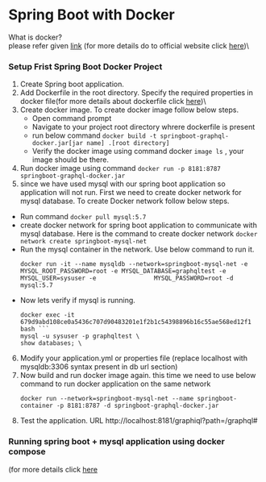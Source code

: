 # Spring Boot with Docker
What is docker?\
please refer given [link](/springboot-graphql/docker-doc.md)
(for more details do to official website click  [here](https://docs.docker.com/get-started/overview/))\


### Setup Frist Spring Boot Docker Project
1. Create Spring boot application.
2. Add Dockerfile in the root directory. Specify the required properties in docker file(for more details about dockerfile click  [here](https://docs.docker.com/engine/reference/builder/
))\ 
3. Create docker image. To create docker image follow below steps.
   * Open command prompt
   * Navigate to your project root directory whrere dockerfile is present
   * run below command
     ```docker build -t springboot-graphql-docker.jar[jar name] .[root directory]```
   * Verify the docker image using command docker ``` image ls ``` , your image should be there.
 4. Run docker image using command  ``` docker run -p 8181:8787 springboot-graphql-docker.jar ```
 5. since we have used mysql with our spring boot application so application will not run. First we need to create docker network for mysql database. To create Docker network follow below steps.
  * Run command ``` docker pull mysql:5.7 ```
  * create docker network for spring boot application to communicate with mysql database. Here is the command to create docker network
   ``` docker network create springboot-mysql-net ```
  * Run the mysql container in the network. Use below command to run it.
    ```
    docker run -it --name mysqldb --network=springboot-mysql-net -e MYSQL_ROOT_PASSWORD=root -e MYSQL_DATABASE=graphqltest -e MYSQL_USER=sysuser -e                MYSQL_PASSWORD=root -d mysql:5.7
    ```
  * Now lets verify if mysql is running.
    ``` 
    docker exec -it 679d9abd108ce0a5436c707d90483201e1f2b1c54398896b16c55ae568ed12f1 bash ```
    mysql -u sysuser -p graphqltest \
    show databases; \
    
    ```
 6. Modify your application.yml or properties file (replace localhost with mysqldb:3306 syntax present in db url section)
 7. Now build and run docker image again. this time we need to use below command to run docker application on the same network
    ```
    docker run --network=springboot-mysql-net --name springboot-container -p 8181:8787 -d springboot-graphql-docker.jar
    
    ```
 8. Test the application. URL http://localhost:8181/graphiql?path=/graphql#
 
 ### Running spring boot + mysql application using docker compose
 (for more details click  [here]()
